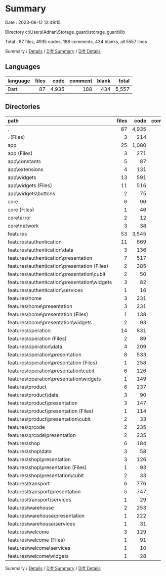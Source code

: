 # Summary

Date : 2023-08-12 12:49:15

Directory c:\\Users\\Adnan\\Storage_guard\\storage_guard\\lib

Total : 87 files,  4935 codes, 188 comments, 434 blanks, all 5557 lines

Summary / [Details](details.md) / [Diff Summary](diff.md) / [Diff Details](diff-details.md)

## Languages
| language | files | code | comment | blank | total |
| :--- | ---: | ---: | ---: | ---: | ---: |
| Dart | 87 | 4,935 | 188 | 434 | 5,557 |

## Directories
| path | files | code | comment | blank | total |
| :--- | ---: | ---: | ---: | ---: | ---: |
| . | 87 | 4,935 | 188 | 434 | 5,557 |
| . (Files) | 3 | 214 | 3 | 13 | 230 |
| app | 25 | 1,080 | 54 | 115 | 1,249 |
| app (Files) | 3 | 271 | 10 | 31 | 312 |
| app\\constants | 5 | 87 | 6 | 14 | 107 |
| app\\extensions | 4 | 131 | 26 | 25 | 182 |
| app\\widgets | 13 | 591 | 12 | 45 | 648 |
| app\\widgets (Files) | 11 | 516 | 12 | 41 | 569 |
| app\\widgets\\buttons | 2 | 75 | 0 | 4 | 79 |
| core | 6 | 96 | 0 | 15 | 111 |
| core (Files) | 1 | 46 | 0 | 2 | 48 |
| core\\error | 2 | 12 | 0 | 8 | 20 |
| core\\network | 3 | 38 | 0 | 5 | 43 |
| features | 53 | 3,545 | 131 | 291 | 3,967 |
| features\\authentication | 11 | 669 | 3 | 56 | 728 |
| features\\authentication\\data | 3 | 136 | 3 | 20 | 159 |
| features\\authentication\\presentation | 7 | 517 | 0 | 31 | 548 |
| features\\authentication\\presentation (Files) | 2 | 385 | 0 | 10 | 395 |
| features\\authentication\\presentation\\cubit | 2 | 50 | 0 | 12 | 62 |
| features\\authentication\\presentation\\widgets | 3 | 82 | 0 | 9 | 91 |
| features\\authentication\\services | 1 | 16 | 0 | 5 | 21 |
| features\\home | 3 | 231 | 1 | 14 | 246 |
| features\\home\\presentation | 3 | 231 | 1 | 14 | 246 |
| features\\home\\presentation (Files) | 1 | 138 | 1 | 7 | 146 |
| features\\home\\presentation\\widgets | 2 | 93 | 0 | 7 | 100 |
| features\\operation | 14 | 831 | 19 | 95 | 945 |
| features\\operation (Files) | 2 | 89 | 5 | 13 | 107 |
| features\\operation\\data | 4 | 209 | 6 | 30 | 245 |
| features\\operation\\presentation | 8 | 533 | 8 | 52 | 593 |
| features\\operation\\presentation (Files) | 1 | 258 | 2 | 8 | 268 |
| features\\operation\\presentation\\cubit | 6 | 126 | 6 | 38 | 170 |
| features\\operation\\presentation\\widgets | 1 | 149 | 0 | 6 | 155 |
| features\\product | 6 | 237 | 59 | 27 | 323 |
| features\\product\\data | 3 | 90 | 3 | 13 | 106 |
| features\\product\\presentation | 3 | 147 | 56 | 14 | 217 |
| features\\product\\presentation (Files) | 1 | 114 | 56 | 4 | 174 |
| features\\product\\presentation\\cubit | 2 | 33 | 0 | 10 | 43 |
| features\\qrcode | 2 | 235 | 5 | 15 | 255 |
| features\\qrcode\\presentation | 2 | 235 | 5 | 15 | 255 |
| features\\shop | 6 | 184 | 3 | 25 | 212 |
| features\\shop\\data | 3 | 58 | 3 | 12 | 73 |
| features\\shop\\presentation | 3 | 126 | 0 | 13 | 139 |
| features\\shop\\presentation (Files) | 1 | 93 | 0 | 2 | 95 |
| features\\shop\\presentation\\cubit | 2 | 33 | 0 | 11 | 44 |
| features\\transport | 6 | 776 | 29 | 30 | 835 |
| features\\transport\\presentation | 5 | 747 | 28 | 21 | 796 |
| features\\transport\\services | 1 | 29 | 1 | 9 | 39 |
| features\\warehouse | 2 | 253 | 11 | 16 | 280 |
| features\\warehouse\\presentation | 1 | 222 | 10 | 7 | 239 |
| features\\warehouse\\services | 1 | 31 | 1 | 9 | 41 |
| features\\welcome | 3 | 129 | 1 | 13 | 143 |
| features\\welcome (Files) | 1 | 91 | 1 | 6 | 98 |
| features\\welcome\\services | 1 | 10 | 0 | 5 | 15 |
| features\\welcome\\widgets | 1 | 28 | 0 | 2 | 30 |

Summary / [Details](details.md) / [Diff Summary](diff.md) / [Diff Details](diff-details.md)
